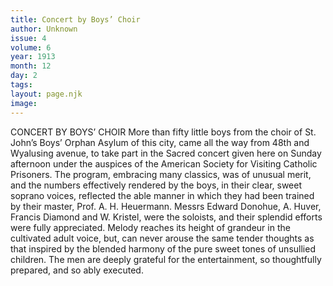 ```yaml
---
title: Concert by Boys’ Choir
author: Unknown
issue: 4
volume: 6
year: 1913
month: 12
day: 2
tags:
layout: page.njk
image:
---
```

CONCERT BY BOYS’ CHOIR    More than fifty little boys from the choir of St. John’s Boys’ Orphan Asylum of this city, came all the way from 48th and Wyalusing avenue, to take part in the Sacred concert given here on Sunday afternoon under the auspices of the American Society for Visiting Catholic Prisoners. The program, embracing many classics, was of unusual merit, and the numbers effectively rendered by the boys, in their clear, sweet soprano voices, reflected the able manner in which they had been trained by their master, Prof. A. H. Heuermann. Messrs Edward Donohue, A. Huver, Francis Diamond and W. Kristel, were the soloists, and their splendid efforts were fully appreciated. Melody reaches its height of grandeur in the cultivated adult voice, but, can never arouse the same tender thoughts as that inspired by the blended harmony of the pure sweet tones of unsullied children. The men are deeply grateful for the entertainment, so thoughtfully prepared, and so ably executed. 

